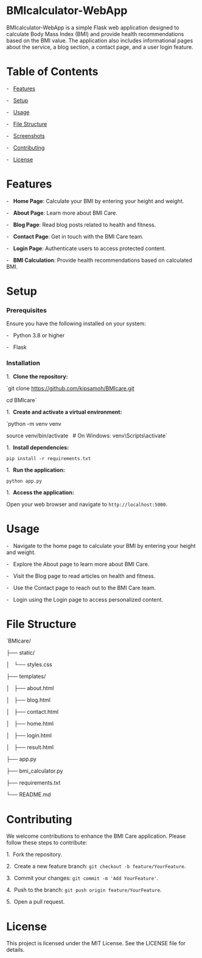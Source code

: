 BMIcalculator-WebApp
========

BMIcalculator-WebApp is a simple Flask web application designed to calculate Body Mass Index (BMI) and provide health recommendations based on the BMI value. The application also includes informational pages about the service, a blog section, a contact page, and a user login feature.

Table of Contents
========

-   [Features](#features)

-   [Setup](#setup)

-   [Usage](#usage)

-   [File Structure](#file-structure)

-   [Screenshots](#screenshots)

-   [Contributing](#contributing)

-   [License](#license)

Features
========

-   **Home Page**: Calculate your BMI by entering your height and weight.

-   **About Page**: Learn more about BMI Care.

-   **Blog Page**: Read blog posts related to health and fitness.

-   **Contact Page**: Get in touch with the BMI Care team.

-   **Login Page**: Authenticate users to access protected content.

-   **BMI Calculation**: Provide health recommendations based on calculated BMI.

Setup
========

### Prerequisites

Ensure you have the following installed on your system:

-   Python 3.8 or higher

-   Flask

### Installation

1\.  **Clone the repository:**

`git clone https://github.com/kipsamoh/BMIcare.git

cd BMIcare`

1\.  **Create and activate a virtual environment:**

`python -m venv venv

source venv/bin/activate   # On Windows: venv\Scripts\activate`

1\.  **Install dependencies:**

`pip install -r requirements.txt`

1\.  **Run the application:**

`python app.py`

1\.  **Access the application:**

Open your web browser and navigate to `http://localhost:5000`.

Usage
========

-   Navigate to the home page to calculate your BMI by entering your height and weight.

-   Explore the About page to learn more about BMI Care.

-   Visit the Blog page to read articles on health and fitness.

-   Use the Contact page to reach out to the BMI Care team.

-   Login using the Login page to access personalized content.

File Structure
========

`BMIcare/

├── static/

│   └── styles.css

├── templates/

│   ├── about.html

│   ├── blog.html

│   ├── contact.html

│   ├── home.html

│   ├── login.html

│   ├── result.html

├── app.py

├── bmi_calculator.py

├── requirements.txt

└── README.md

Contributing
========
We welcome contributions to enhance the BMI Care application. Please follow these steps to contribute:

1\.  Fork the repository.

2\.  Create a new feature branch: `git checkout -b feature/YourFeature`.

3\.  Commit your changes: `git commit -m 'Add YourFeature'`.

4\.  Push to the branch: `git push origin feature/YourFeature`.

5\.  Open a pull request.

License
========

This project is licensed under the MIT License. See the LICENSE file for details.
